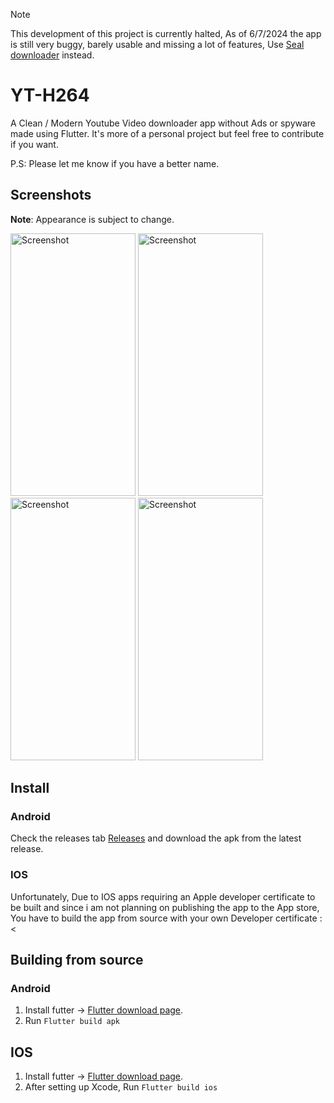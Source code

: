 > [!NOTE]
> This development of this project is currently halted, As of 6/7/2024 the app is still very buggy, barely usable and missing a lot of features, Use [Seal downloader](https://github.com/JunkFood02/Seal) instead.

# YT-H264

A Clean / Modern Youtube Video downloader app without Ads or spyware made using Flutter. It's more of a personal project but feel free to contribute if you want.

P.S: Please let me know if you have a better name.

## Screenshots

**Note**: Appearance is subject to change.

<img src="https://github.com/Felo1000110/YTH264/assets/68559765/2c3bfd8b-b5f8-4709-9372-422315016b27" alt="Screenshot" width="200" height="420"/>
<img src="https://github.com/Felo1000110/YTH264/assets/68559765/cdac4590-2272-4311-bb9c-a7dc7feb428f" alt="Screenshot" width="200" height="420"/>
<img src="https://github.com/Felo1000110/YTH264/assets/68559765/a29b9548-bd07-4716-86d0-23dd6409fbfe" alt="Screenshot" width="200" height="420"/>
<img src="https://github.com/Felo1000110/YTH264/assets/68559765/0aaf7434-f215-401b-99da-694d85d531b5" alt="Screenshot" width="200" height="420"/>

## Install
### Android
Check the releases tab [Releases](https://github.com/Felo1000110/YTH264/releases) and download the apk from the latest release.

### IOS
Unfortunately, Due to IOS apps requiring an Apple developer certificate to be built and since i am not planning on publishing the app to the App store, You have to build the app from source with your own Developer certificate :<

## Building from source
### Android
1. Install futter -> [Flutter download page](https://flutter-ko.dev/get-started/install).
2. Run ``` Flutter build apk ```

## IOS
1. Install futter -> [Flutter download page](https://flutter-ko.dev/get-started/install).
2. After setting up Xcode, Run
``` Flutter build ios ```
